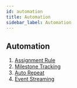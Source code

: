```yaml
---
id: automation
title: Automation
sidebar_label: Automation
---
```


## Automation

1. [Assignment Rule](/docs/basics/automation/assigmentRule)
2. [Milestone Tracking](/docs/basics/automation/milestone)
3. [Auto Repeat](/docs/basics/automation/autoRepeat)
4. [Event Streaming](/docs/basics/automation/eventStreaming)
